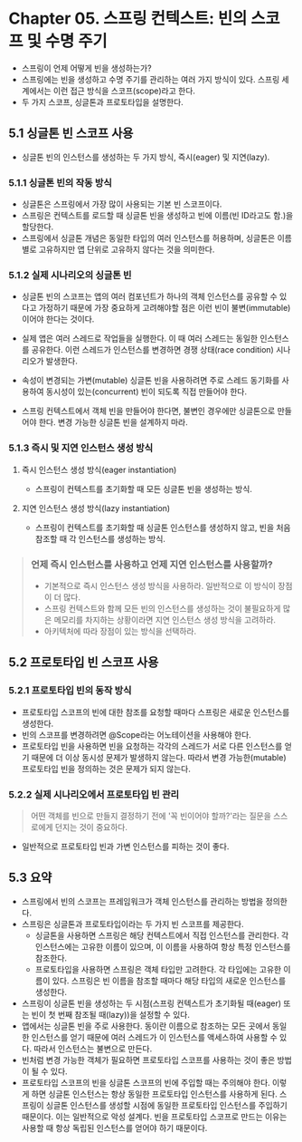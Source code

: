 # Chapter 05. 스프링 컨텍스트: 빈의 스코프 및 수명 주기

- 스프링이 언제 어떻게 빈을 생성하는가?
- 스프링에는 빈을 생성하고 수명 주기를 관리하는 여러 가지 방식이 있다. 스프링 세계에서는 이런 접근 방식을 스코프(scope)라고 한다.
- 두 가지 스코프, 싱글톤과 프로토타입을 설명한다.

## 5.1 싱글톤 빈 스코프 사용

- 싱글톤 빈의 인스턴스를 생성하는 두 가지 방식, 즉시(eager) 및 지연(lazy).

### 5.1.1 싱글톤 빈의 작동 방식

- 싱글톤은 스프링에서 가장 많이 사용되는 기본 빈 스코프이다.
- 스프링은 컨텍스트를 로드할 때 싱글톤 빈을 생성하고 빈에 이름(빈 ID라고도 함.)을 할당한다.
- 스프링에서 싱글톤 개념은 동일한 타입의 여러 인스턴스를 허용하며, 싱글톤은 이름별로 고유하지만 앱 단위로 고유하지 않다는 것을 의미한다.

### 5.1.2 실제 시나리오의 싱글톤 빈

- 싱글톤 빈의 스코프는 앱의 여러 컴포넌트가 하나의 객체 인스턴스를 공유할 수 있다고 가정하기 때문에 가장 중요하게 고려해야할 점은 이런 빈이 불변(immutable)이어야 한다는 것이다.
- 실제 앱은 여러 스레드로 작업들을 실행한다. 이 때 여러 스레드는 동일한 인스턴스를 공유한다. 이런 스레드가 인스턴스를 변경하면 경쟁 상태(race condition) 시나리오가 발생한다.
- 속성이 변경되는 가변(mutable) 싱글톤 빈을 사용하려면 주로 스레드 동기화를 사용하여 동시성이 있는(concurrent) 빈이 되도록 직접 만들어야 한다.

- 스프링 컨텍스트에서 객체 빈을 만들어야 한다면, 불변인 경우에만 싱글톤으로 만들어야 한다. 변경 가능한 싱글톤 빈을 설계하지 마라.

### 5.1.3 즉시 및 지연 인스턴스 생성 방식

1. 즉시 인스턴스 생성 방식(eager instantiation)
    - 스프링이 컨텍스트를 초기화할 때 모든 싱글톤 빈을 생성하는 방식.

2. 지연 인스턴스 생성 방식(lazy instantiation)
   - 스프링이 컨텍스트를 초기화할 때 싱글톤 인스턴스를 생성하지 않고, 빈을 처음 참조할 때 각 인스턴스를 생성하는 방식.

> ### 언제 즉시 인스턴스를 사용하고 언제 지연 인스턴스를 사용할까?
> - 기본적으로 즉시 인스턴스 생성 방식을 사용하라. 일반적으로 이 방식이 장점이 더 많다.
> - 스프링 컨텍스트와 함께 모든 빈의 인스턴스를 생성하는 것이 불필요하게 많은 메모리를 차지하는 상황이라면 지연 인스턴스 생성 방식을 고려하라.
> - 아키텍처에 따라 장점이 있는 방식을 선택하라.

## 5.2 프로토타입 빈 스코프 사용

### 5.2.1 프로토타입 빈의 동작 방식

- 프로토타입 스코프의 빈에 대한 참조를 요청할 때마다 스프링은 새로운 인스턴스를 생성한다.
- 빈의 스코프를 변경하려면 @Scope라는 어노테이션을 사용해야 한다.
- 프로토타입 빈을 사용하면 빈을 요청하는 각각의 스레드가 서로 다른 인스턴스를 얻기 때문에 더 이상 동시성 문제가 발생하지 않는다. 따라서 변경 가능한(mutable) 프로토타입 빈을 정의하는 것은 문제가 되지 않는다.

### 5.2.2 실제 시나리오에서 프로토타입 빈 관리

> 어떤 객체를 빈으로 만들지 결정하기 전에 '꼭 빈이어야 할까?'라는 질문을 스스로에게 던지는 것이 중요하다.

- 일반적으로 프로토타입 빈과 가변 인스턴스를 피하는 것이 좋다.

## 5.3 요약

- 스프링에서 빈의 스코프는 프레임워크가 객체 인스턴스를 관리하는 방법을 정의한다.
- 스프링은 싱글톤과 프로토타입이라는 두 가지 빈 스코프를 제공한다.
  - 싱글톤을 사용하면 스프링은 해당 컨텍스트에서 직접 인스턴스를 관리한다. 각 인스턴스에는 고유한 이름이 있으며, 이 이름을 사용하여 항상 특정 인스턴스를 참조한다.
  - 프로토타입을 사용하면 스프링은 객체 타입만 고려한다. 각 타입에는 고유한 이름이 있다. 스프링은 빈 이름을 참조할 때마다 해당 타입의 새로운 인스턴스를 생성한다.
- 스프링이 싱글톤 빈을 생성하는 두 시점(스프링 컨텍스트가 초기화될 때(eager) 또는 빈이 첫 번째 참조될 때(lazy))을 설정할 수 있다.
- 앱에서는 싱글톤 빈을 주로 사용한다. 동이란 이름으로 참조하는 모든 곳에서 동일한 인스턴스를 얻기 때문에 여러 스레드가 이 인스턴스를 액세스하여 사용할 수 있다. 따라서 인스턴스는 불변으로 만든다.
- 빈처럼 변경 가능한 객체가 필요하면 프로토타입 스코프를 사용하는 것이 좋은 방법이 될 수 있다.
- 프로토타입 스코프의 빈을 싱글톤 스코프의 빈에 주입할 때는 주의해야 한다. 이렇게 하면 싱글톤 인스턴스는 항상 동일한 프로토타입 인스턴스를 사용하게 된다. 스프링이 싱글톤 인스턴스를 생성할 시점에 동일한 프로토타입 인스턴스를 주입하기 때문이다. 이는 일반적으로 악성 설계다. 빈을 프로토타입 스코프로 만드는 이유는 사용할 때 항상 독립된 인스턴스를 얻어야 하기 때문이다.